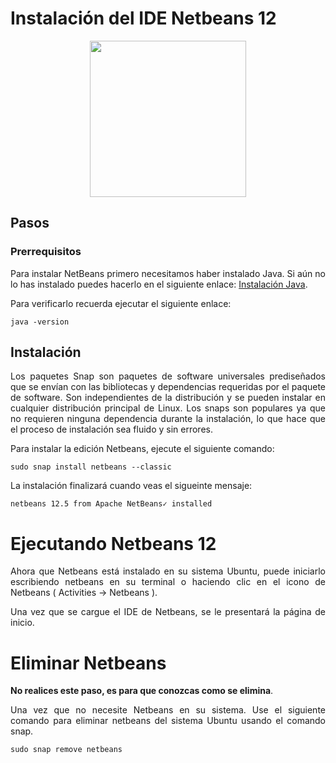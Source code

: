 <div align="justify">

# Instalación del IDE Netbeans 12


<div align="center">
  <img src="" width="250px">
</div>


## Pasos

### Prerrequisitos

  Para instalar NetBeans primero necesitamos haber instalado Java. Si aún no lo has instalado puedes hacerlo en el siguiente enlace: [Instalación Java](https://github.com/nuhazet6/jdk/blob/4543e358060c3cdcf33c71454588e322a8b98518/Instalaci%C3%B3nJdk.md).

  Para verificarlo recuerda ejecutar el siguiente enlace:

  ```console
  java -version
  ```

## Instalación

  Los paquetes Snap son paquetes de software universales prediseñados que se envían con las bibliotecas y dependencias requeridas por el paquete de software. Son independientes de la distribución y se pueden instalar en cualquier distribución principal de Linux. Los snaps son populares ya que no requieren ninguna dependencia durante la instalación, lo que hace que el proceso de instalación sea fluido y sin errores.

  Para instalar la edición Netbeans, ejecute el siguiente comando:

```console
sudo snap install netbeans --classic
```

  La instalación finalizará cuando veas el sigueinte mensaje:

  ```console
  netbeans 12.5 from Apache NetBeans✓ installed
  ```

# Ejecutando Netbeans 12

  Ahora que Netbeans está instalado en su sistema Ubuntu, puede iniciarlo escribiendo netbeans en su terminal o haciendo clic en el icono de Netbeans ( Activities -> Netbeans ).

  Una vez que se cargue el IDE de Netbeans, se le presentará la página de inicio.

# Eliminar Netbeans

__No realices este paso, es para que conozcas como se elimina__.

 Una vez que no necesite Netbeans en su sistema. Use el siguiente comando para eliminar netbeans del sistema Ubuntu usando el comando snap.

```console
sudo snap remove netbeans
```
